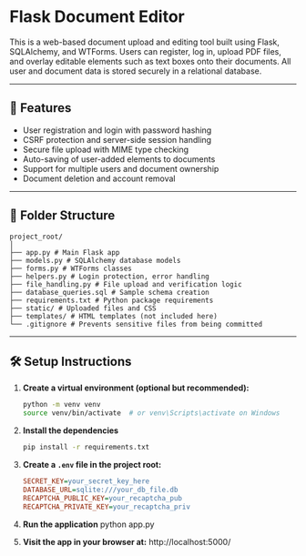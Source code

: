 # Flask Document Editor

This is a web-based document upload and editing tool built using Flask, SQLAlchemy, and WTForms. Users can register, log in, upload PDF files, and overlay editable elements such as text boxes onto their documents. All user and document data is stored securely in a relational database.

---

## 🚀 Features

- User registration and login with password hashing
- CSRF protection and server-side session handling
- Secure file upload with MIME type checking
- Auto-saving of user-added elements to documents
- Support for multiple users and document ownership
- Document deletion and account removal

---

## 📁 Folder Structure

```
project_root/
│
├── app.py # Main Flask app
├── models.py # SQLAlchemy database models
├── forms.py # WTForms classes
├── helpers.py # Login protection, error handling
├── file_handling.py # File upload and verification logic
├── database_queries.sql # Sample schema creation
├── requirements.txt # Python package requirements
├── static/ # Uploaded files and CSS
├── templates/ # HTML templates (not included here)
└── .gitignore # Prevents sensitive files from being committed
```

---

## 🛠️ Setup Instructions

1. **Create a virtual environment (optional but recommended):**

   ```bash
   python -m venv venv
   source venv/bin/activate  # or venv\Scripts\activate on Windows
   ```

2. **Install the dependencies**
   ```bash
   pip install -r requirements.txt
   ```
3. **Create a `.env` file in the project root:**
   ```ini
   SECRET_KEY=your_secret_key_here
   DATABASE_URL=sqlite:///your_db_file.db
   RECAPTCHA_PUBLIC_KEY=your_recaptcha_pub
   RECAPTCHA_PRIVATE_KEY=your_recaptcha_priv
   ```
4. **Run the application**
   python app.py
5. **Visit the app in your browser at:**
   http://localhost:5000/
